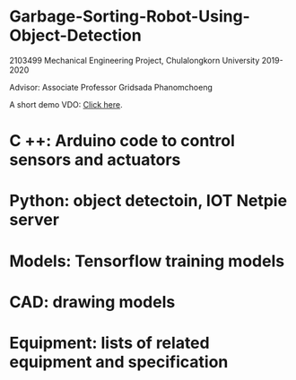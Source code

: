 # Garbage-Sorting-Robot-Using-Object-Detection
2103499 Mechanical Engineering Project, Chulalongkorn University  2019-2020

Advisor: Associate Professor Gridsada Phanomchoeng

A short demo VDO: [Click here](https://www.youtube.com/watch?v=DpFVvP5Zfqo).

# C ++: Arduino code to control sensors and actuators

# Python: object detectoin, IOT Netpie server

# Models: Tensorflow training models

# CAD: drawing models

# Equipment: lists of related equipment and specification
